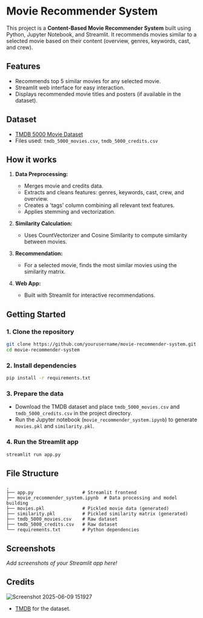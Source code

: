 # Movie Recommender System

This project is a **Content-Based Movie Recommender System** built using Python, Jupyter Notebook, and Streamlit. It recommends movies similar to a selected movie based on their content (overview, genres, keywords, cast, and crew).

## Features

- Recommends top 5 similar movies for any selected movie.
- Streamlit web interface for easy interaction.
- Displays recommended movie titles and posters (if available in the dataset).

## Dataset

- [TMDB 5000 Movie Dataset](https://www.kaggle.com/datasets/tmdb/tmdb-movie-metadata)
- Files used: `tmdb_5000_movies.csv`, `tmdb_5000_credits.csv`

## How it works

1. **Data Preprocessing:**  
   - Merges movie and credits data.
   - Extracts and cleans features: genres, keywords, cast, crew, and overview.
   - Creates a 'tags' column combining all relevant text features.
   - Applies stemming and vectorization.

2. **Similarity Calculation:**  
   - Uses CountVectorizer and Cosine Similarity to compute similarity between movies.

3. **Recommendation:**  
   - For a selected movie, finds the most similar movies using the similarity matrix.

4. **Web App:**  
   - Built with Streamlit for interactive recommendations.

## Getting Started

### 1. Clone the repository

```bash
git clone https://github.com/yourusername/movie-recommender-system.git
cd movie-recommender-system
```

### 2. Install dependencies

```bash
pip install -r requirements.txt
```

### 3. Prepare the data

- Download the TMDB dataset and place `tmdb_5000_movies.csv` and `tmdb_5000_credits.csv` in the project directory.
- Run the Jupyter notebook (`movie_recommender_system.ipynb`) to generate `movies.pkl` and `similarity.pkl`.

### 4. Run the Streamlit app

```bash
streamlit run app.py
```

## File Structure

```
.
├── app.py                  # Streamlit frontend
├── movie_recommender_system.ipynb  # Data processing and model building
├── movies.pkl              # Pickled movie data (generated)
├── similarity.pkl          # Pickled similarity matrix (generated)
├── tmdb_5000_movies.csv    # Raw dataset
├── tmdb_5000_credits.csv   # Raw dataset
└── requirements.txt        # Python dependencies
```

## Screenshots

_Add screenshots of your Streamlit app here!_

## Credits
![Screenshot 2025-06-09 151927](https://github.com/user-attachments/assets/6c071539-7801-4d44-8771-6f542ace1b5d)

- [TMDB](https://www.themoviedb.org/) for the dataset.

